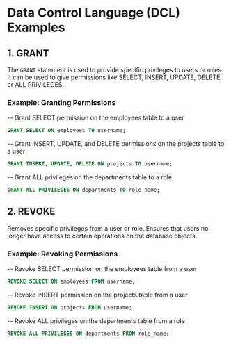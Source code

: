 # Data Control Language (DCL) Examples

## 1. GRANT
The `GRANT` statement is used to provide specific privileges to users or roles.
It can be used to give permissions like SELECT, INSERT, UPDATE, DELETE, or ALL PRIVILEGES.

### Example: Granting Permissions

-- Grant SELECT permission on the employees table to a user
```sql
GRANT SELECT ON employees TO username;
```

-- Grant INSERT, UPDATE, and DELETE permissions on the projects table to a user
```sql
GRANT INSERT, UPDATE, DELETE ON projects TO username;
```
-- Grant ALL privileges on the departments table to a role
```sql
GRANT ALL PRIVILEGES ON departments TO role_name;
```

## 2. REVOKE
Removes specific privileges from a user or role.
Ensures that users no longer have access to certain operations on the database objects.

### Example: Revoking Permissions

-- Revoke SELECT permission on the employees table from a user
```sql
REVOKE SELECT ON employees FROM username;
```

-- Revoke INSERT permission on the projects table from a user
```sql
REVOKE INSERT ON projects FROM username;
```

-- Revoke ALL privileges on the departments table from a role
```sql
REVOKE ALL PRIVILEGES ON departments FROM role_name;
```
